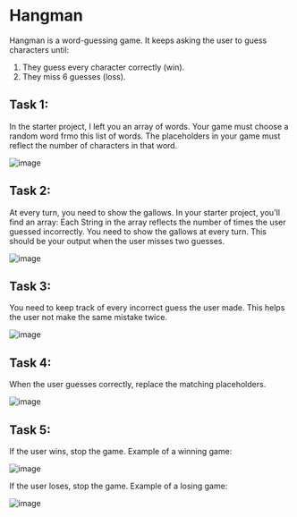 # Hangman
Hangman is a word-guessing game. It keeps asking the user to guess characters until:
1. They guess every character correctly (win).
2. They miss 6 guesses (loss).

## Task 1:
In the starter project, I left you an array of words. Your game must choose a random word frmo this list of words. The placeholders in your game must reflect the number of characters in that word.

![image](https://user-images.githubusercontent.com/93065901/195733557-33003491-a142-46b5-985b-988110c1e3de.png)

## Task 2:
At every turn, you need to show the gallows. In your starter project, you'll find an array: Each String in the array reflects the number of times the user guessed incorrectly. You need to show the gallows at every turn. This should be your output when the user misses two guesses.

![image](https://user-images.githubusercontent.com/93065901/195733665-2ee905b2-d7b6-4794-a040-6bf23b95e425.png)

## Task 3: 
You need to keep track of every incorrect guess the user made. This helps the user not make the same mistake twice.

![image](https://user-images.githubusercontent.com/93065901/195733694-7d7cfb16-f597-46e4-8613-cb8472f4bc48.png)

## Task 4:
When the user guesses correctly, replace the matching placeholders.

![image](https://user-images.githubusercontent.com/93065901/195733723-ba1124b1-b3f9-4134-bfc5-993f5cc7ba69.png)

## Task 5:
If the user wins, stop the game. Example of a winning game:

![image](https://firebasestorage.googleapis.com/v0/b/learnthepart-75aed.appspot.com/o/images%2Fc452b407-23a8-4398-819b-ab380267e275?alt=media&token=1c0ddf2d-7ebf-42e0-b23e-5f81947583f0)

If the user loses, stop the game. Example of a losing game:

![image](https://firebasestorage.googleapis.com/v0/b/learnthepart-75aed.appspot.com/o/images%2Fa4f85720-1398-443d-bd3e-5dc67fd10a57?alt=media&token=5bde33a5-ee9f-4a8a-87bd-415f4b00c3d2)
